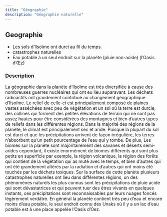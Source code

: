 ```yaml
---
title: "Géographie"
description: "Géographie naturelle"
---
```


## Geographie

- Les sols d’Ilsoïme ont durci au fil du temps. 
- catastrophes naturelles 
- Eau potable à un seul endroit sur la planète (pluie non-acide) (l’Oasis d’Œz)

### Description

La géographie dans la planète d’Ilsoïme est très diversifiée à cause des nombreuses guerres nucléaires qui ont eu lieu auparavant. Les déchets radioactifs ont grandement contribué au changement géographique d’Ilsoïme. Le relief de celle-ci est principalement composé de plaines vastes asséchées avec peu de végétation et un sol où la terre est durcie, des collines qui forment des petites élévations de terrain qui ne sont pas assez hautes pour être considérées des montagnes et bien d’autres types de reliefs dans les différentes régions. Dans la majorité des régions de la planète, le climat est principalement sec et aride. Puisque la plupart du sol est durci et que les précipitations arrivent de façon irrégulière, les terres n’absorbent qu’un petit pourcentage de l’eau qui y tombe. De plus, Les biomes sur la planète sont majoritairement des savanes et déserts semi-arides cependant, il existe énormément de biomes différents qui sont plus petits en superficie par exemple, la région volcanique, la région des forêts qui contient de la végétation qui as muté avec le temps, et bien d’autres qui ont été grandement altérés par la radiation et d’autres qui ont moins été touchés par les déchets toxiques. Sur la surface de cette planète plusieurs catastrophes naturelles ont lieu dans différentes régions, un des phénomènes naturels les plus connus sont les précipitations de pluie acide qui sont dévastatrices et qui peuvent tuer des êtres vivants en quelques instants, ces précipitations sont reconnaissables par leurs nuages foncés légèrement verdâtre. En général la planète contient très peu d’eau et encore moins d’eau potable, le seul endroit connu des Unaks  où il y a un lac d’eau potable est à une place appelée l’Oasis d’Oez.

